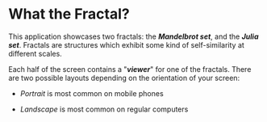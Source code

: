 <!-- show both images? for orientation -->

# What the Fractal?

This application showcases two fractals: the **_Mandelbrot set_**, and the **_Julia set_**.
Fractals are structures which exhibit some kind of self-similarity at different scales.

Each half of the screen contains a "**_viewer_**" for one of the fractals.
There are two possible layouts depending on the orientation of your screen:

- _Portrait_ is most common on mobile phones

- _Landscape_ is most common on regular computers

<ViewerLayoutDiagram />
